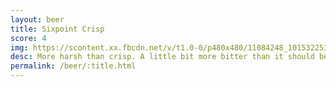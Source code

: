 ```yaml
---
layout: beer
title: Sixpoint Crisp
score: 4
img: https://scontent.xx.fbcdn.net/v/t1.0-0/p480x480/11084248_10153225365988745_6811395875070848425_n.jpg?oh=35252998000145bf8f79e6752d71c52b&oe=58806E69
desc: More harsh than crisp. A little bit more bitter than it should be
permalink: /beer/:title.html
---
```

